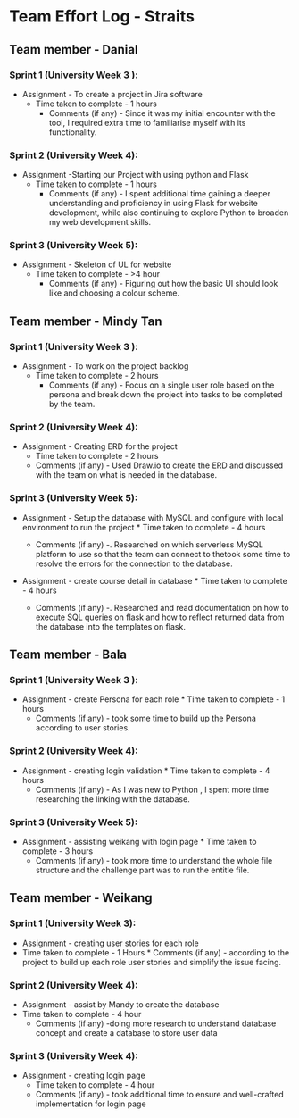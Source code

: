 # Team Effort Log - Straits
 ##  Team member - Danial
 ### Sprint 1 (University Week 3 ):
 * Assignment - To create a project in Jira software 
   * Time taken to complete - 1 hours
	 * Comments (if any) - Since it was my initial encounter with the tool, I required extra time to familiarise myself with its functionality.
### Sprint 2 (University Week 4):
 * Assignment -Starting our Project with using python and Flask 
   * Time taken to complete - 1 hours
	  * Comments (if any) - I spent additional time gaining a deeper understanding and proficiency in using Flask for website development, while also continuing to explore Python to broaden my web development skills.
### Sprint 3 (University Week 5):
 *  Assignment - Skeleton of UL for website 
    * Time taken to complete - >4 hour
      * Comments (if any) - Figuring out how the basic UI should look like and choosing a colour scheme.

 ##  Team member - Mindy Tan
 ### Sprint 1 (University Week 3 ):
 * Assignment - To work on the project backlog
	* Time taken to complete - 2  hours
	  *  Comments (if any) - Focus on a single user role based on the persona and break down the project into tasks to be completed by the team.
 ### Sprint 2 (University Week 4): 
 *  Assignment - Creating ERD for the project 
    *  Time taken to complete - 2  hours
      * Comments (if any) -  Used Draw.io to create the ERD and discussed with the team on what is needed in the database.
 ### Sprint 3 (University Week 5):
 *    Assignment - Setup the database with MySQL and configure with local environment to run the project 
	*  Time taken to complete - 4 hours
      *  Comments (if any) -. Researched on which serverless MySQL platform to use so that the team can connect to thetook some time to resolve the errors for the connection to the database.

 *    Assignment - create course detail in database 
    *  Time taken to complete - 4 hours 
      *  Comments (if any) -. Researched and read documentation on how to execute SQL queries on flask and how to reflect returned data from the database into the templates on flask.
 

 ##  Team member - Bala
 ###  Sprint 1 (University Week 3 ):
  *   Assignment - create Persona for each role 
     *  Time taken to complete - 1 hours
        *  Comments (if any) -  took some time to build up the Persona according to user stories.
  ### Sprint 2 (University Week 4):
  *  Assignment - creating login validation 
	*  Time taken to complete - 4 hours
	  * Comments (if any) - As I was new to Python , I spent more time researching the linking with the database.
  ### Sprint 3 (University Week 5):
  *    Assignment - assisting weikang with login page
	*   Time taken to complete - 3 hours
	   *  Comments (if any)  - took more time to understand the whole file structure and the challenge part was to run the entitle file.

 ##  Team member - Weikang
 ###    Sprint 1 (University Week 3):
 *  Assignment - creating user stories for each role 
  *   Time taken to complete - 1 Hours
     *  Comments (if any) -  according to the project to build up each role user stories and simplify the  issue facing.
 ### Sprint 2 (University Week 4):
 *   Assignment - assist by Mandy to create the database
   * Time taken to complete - 4 hour
	  * Comments (if any) -doing more research to understand database concept and  create a database to store user data
 ### Sprint 3  (University Week 4):
 * Assignment - creating login page  
   *    Time taken to complete - 4 hour
     *    Comments (if any) -  took additional time to ensure and well-crafted implementation for login page 

